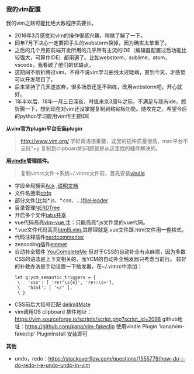 ### 我的vim配置

我的vim之路可能比绝大数程序员要长。

- 2016年3月感觉对vim的操作很感兴趣，稍微了解了一下。
- 同年7月下决心一定要把手头的webstorm换掉，因为确实太笨重了。
- 之后的几个月把前端开发所用的几乎所有主流的IDE（编辑器配置过后功能比较强大，可算作IDE）都用遍了。比如webstorm、sublime、atom、vscode，我看破了他们的优缺点。
- 这期间不断折腾过vim，不得不说vim学习曲线太过陡峭，直到今天，才感觉可以开发项目了。
- 后来坚持了几天遂放弃，很多场景还是不熟练，改用webstorm吧，开心就好。
- 1年半以后，18年一月三日深夜，时值来京3周年之际，不满足与现有ide，想折腾一下，想到现在对vim还没掌握复制到粘贴板功能。随攻克之。希望今后的python学习能用vim作主要IDE

**从vim官方plugin平台安装plugin**
> http://www.vim.org/ 学好英语很重要，这里的插件质量很高，mac平台不支持"+y 复制到clipboard的问题就是从这里找的插件解决的。

**用[vindle](https://github.com/VundleVim/Vundle.vim)管理插件。**
>复制vimrc文件->系统~/.vimrc文件前，首先安装[vindle](https://github.com/VundleVim/Vundle.vim)

- 字段全局搜索[Ack](https://github.com/mileszs/ack.vim) ,[说明文档](http://harttle.com/2015/12/21/vim-search.html)
- 文件名搜索[ctrlp](https://github.com/kien/ctrlp.vim)
- 部分文件(比如*.js、*.css、...)[fileHeader](https://github.com/alpertuna/vim-header)
- 目录管理[NERDTree](https://github.com/scrooloose/nerdtree)
- 开启多个文件[tabs共享](https://github.com/jistr/vim-nerdtree-tabs)
- vue代码高亮[vim-vue](https://github.com/posva/vim-vue),注：只能高亮*.js文件里的vue代码。
- *.vue文件代码高亮[html5.vim](https://github.com/othree/html5.vim),其原理就是.vue文件跟.html文件用一套格式。
- 代码注释插件[nerdcommenter](https://github.com/scrooloose/nerdcommenter)
- zencoding插件[emmet](https://github.com/mattn/emmet-vim)
- 自动补全插件 [YouCompleteMe](https://github.com/Valloric/YouCompleteMe)
  但对于CSS的自动补全有点麻烦，因为多数CSS的语法是上下文相关的，而YCM的自动补全触发器只考虑当前行。 较好的补救办法是手动设置一下触发器，在~/.vimrc中添加：
   ```
   let g:ycm_semantic_triggers = {
    \   'css': [ 're!^\s{4}', 're!:\s+'],
    \   'html': [ '</' ],
    \ }
    ```
- CSS前后大括号匹配 [delimitMate](https://github.com/Raimondi/delimitMate) 
- vim调用OS clipboard
  插件地址：https://vim.sourceforge.io/scripts/script.php?script_id=2098
  github地址：https://github.com/kana/vim-fakeclip
  使用vindle  Plugin 'kana/vim-fakeclip' PluginInstall 安装即可

**其他**
- undo，redo：https://stackoverflow.com/questions/1555779/how-do-i-do-redo-i-e-undo-undo-in-vim

